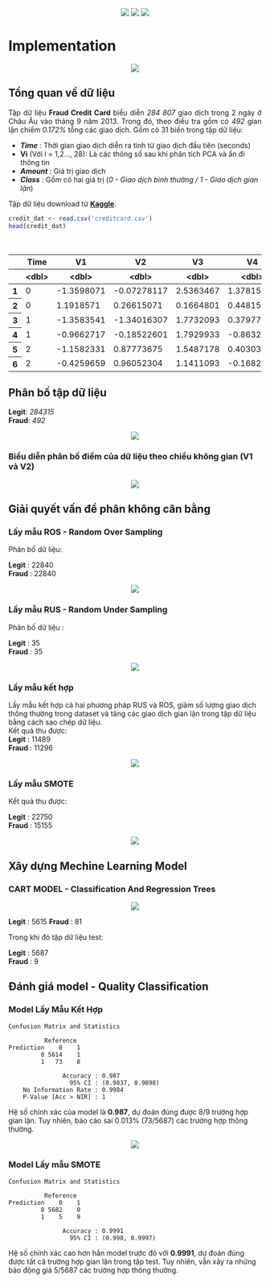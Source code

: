 <p align="center">    
<img src="./.github/logo.gif?sanitize=true">
<img src="https://img.shields.io/badge/Group9-Tran%20Quang%20%7C%20Le%20Minh%20Thinh%20%7C%20Tran%20Hoang%20Vinh%20%7C%20Nguyen%20Hoang%20Phuc%20%7C%20Nguyen%20Dinh%20Hoang%20Quy-blue?style=plastic"> <img src="https://img.shields.io/badge/Lecturer-Tran%20Minh%20Quang-orange?style=plastic">
<p>

# Implementation

<p align="center">
<img src="./.github/implementation.svg?sanitize=true">
</p>

## Tổng quan về dữ liệu

<p align="justify">Tập dữ liệu <b>Fraud Credit Card</b> biểu diễn <i>284 807</i> giao dịch trong 2 ngày ở Châu Âu vào tháng 9 năm 2013. Trong đó, theo điều tra gồm có <i>492</i> gian lận chiếm <i>0.172%</i> tổng các giao dịch. Gồm có 31 biến trong tập dữ liệu:</p>

- _**Time**_ : Thời gian giao dịch diễn ra tính từ giao dịch đầu tiên (seconds)
- **Vi** (Với i = 1,2..., 28): Là các thông số sau khi phân tích PCA và ẩn đi thông tin
- _**Amount**_ : Giá trị giao dịch
- _**Class**_ : Gồm có hai giá trị (*0 - Giao dịch bình thường / 1 - Giao dịch gian lận*)

Tập dữ liệu download từ <a href="https://www.kaggle.com/mlg-ulb/creditcardfraud/version/3"><b>Kaggle</b></a>.</p>


```R
credit_dat <- read.csv('creditcard.csv')
head(credit_dat)
```


<table class="dataframe">
<caption>A data.frame: 6 × 31</caption>
<thead>
	<tr><th></th><th scope=col>Time</th><th scope=col>V1</th><th scope=col>V2</th><th scope=col>V3</th><th scope=col>V4</th><th scope=col>V5</th><th scope=col>V6</th><th scope=col>V7</th><th scope=col>V8</th><th scope=col>V9</th><th scope=col>...</th><th scope=col>V21</th><th scope=col>V22</th><th scope=col>V23</th><th scope=col>V24</th><th scope=col>V25</th><th scope=col>V26</th><th scope=col>V27</th><th scope=col>V28</th><th scope=col>Amount</th><th scope=col>Class</th></tr>
	<tr><th></th><th scope=col>&lt;dbl&gt;</th><th scope=col>&lt;dbl&gt;</th><th scope=col>&lt;dbl&gt;</th><th scope=col>&lt;dbl&gt;</th><th scope=col>&lt;dbl&gt;</th><th scope=col>&lt;dbl&gt;</th><th scope=col>&lt;dbl&gt;</th><th scope=col>&lt;dbl&gt;</th><th scope=col>&lt;dbl&gt;</th><th scope=col>&lt;dbl&gt;</th><th scope=col>...</th><th scope=col>&lt;dbl&gt;</th><th scope=col>&lt;dbl&gt;</th><th scope=col>&lt;dbl&gt;</th><th scope=col>&lt;dbl&gt;</th><th scope=col>&lt;dbl&gt;</th><th scope=col>&lt;dbl&gt;</th><th scope=col>&lt;dbl&gt;</th><th scope=col>&lt;dbl&gt;</th><th scope=col>&lt;dbl&gt;</th><th scope=col>&lt;int&gt;</th></tr>
</thead>
<tbody>
	<tr><th scope=row>1</th><td>0</td><td>-1.3598071</td><td>-0.07278117</td><td>2.5363467</td><td> 1.3781552</td><td>-0.33832077</td><td> 0.46238778</td><td> 0.23959855</td><td> 0.09869790</td><td> 0.3637870</td><td>...</td><td>-0.018306778</td><td> 0.277837576</td><td>-0.11047391</td><td> 0.06692807</td><td> 0.1285394</td><td>-0.1891148</td><td> 0.133558377</td><td>-0.02105305</td><td>149.62</td><td>0</td></tr>
	<tr><th scope=row>2</th><td>0</td><td> 1.1918571</td><td> 0.26615071</td><td>0.1664801</td><td> 0.4481541</td><td> 0.06001765</td><td>-0.08236081</td><td>-0.07880298</td><td> 0.08510165</td><td>-0.2554251</td><td>...</td><td>-0.225775248</td><td>-0.638671953</td><td> 0.10128802</td><td>-0.33984648</td><td> 0.1671704</td><td> 0.1258945</td><td>-0.008983099</td><td> 0.01472417</td><td>  2.69</td><td>0</td></tr>
	<tr><th scope=row>3</th><td>1</td><td>-1.3583541</td><td>-1.34016307</td><td>1.7732093</td><td> 0.3797796</td><td>-0.50319813</td><td> 1.80049938</td><td> 0.79146096</td><td> 0.24767579</td><td>-1.5146543</td><td>...</td><td> 0.247998153</td><td> 0.771679402</td><td> 0.90941226</td><td>-0.68928096</td><td>-0.3276418</td><td>-0.1390966</td><td>-0.055352794</td><td>-0.05975184</td><td>378.66</td><td>0</td></tr>
	<tr><th scope=row>4</th><td>1</td><td>-0.9662717</td><td>-0.18522601</td><td>1.7929933</td><td>-0.8632913</td><td>-0.01030888</td><td> 1.24720317</td><td> 0.23760894</td><td> 0.37743587</td><td>-1.3870241</td><td>...</td><td>-0.108300452</td><td> 0.005273597</td><td>-0.19032052</td><td>-1.17557533</td><td> 0.6473760</td><td>-0.2219288</td><td> 0.062722849</td><td> 0.06145763</td><td>123.50</td><td>0</td></tr>
	<tr><th scope=row>5</th><td>2</td><td>-1.1582331</td><td> 0.87773675</td><td>1.5487178</td><td> 0.4030339</td><td>-0.40719338</td><td> 0.09592146</td><td> 0.59294075</td><td>-0.27053268</td><td> 0.8177393</td><td>...</td><td>-0.009430697</td><td> 0.798278495</td><td>-0.13745808</td><td> 0.14126698</td><td>-0.2060096</td><td> 0.5022922</td><td> 0.219422230</td><td> 0.21515315</td><td> 69.99</td><td>0</td></tr>
	<tr><th scope=row>6</th><td>2</td><td>-0.4259659</td><td> 0.96052304</td><td>1.1411093</td><td>-0.1682521</td><td> 0.42098688</td><td>-0.02972755</td><td> 0.47620095</td><td> 0.26031433</td><td>-0.5686714</td><td>...</td><td>-0.208253515</td><td>-0.559824796</td><td>-0.02639767</td><td>-0.37142658</td><td>-0.2327938</td><td> 0.1059148</td><td> 0.253844225</td><td> 0.08108026</td><td>  3.67</td><td>0</td></tr>
</tbody>
</table>

## Phân bố tập dữ liệu

**Legit**: *284315*  
**Fraud**: *492*



<p align="center">    
<img src="./.github/output_5_1.png?sanitize=true">
<p>

### Biểu diễn phân bố điểm của dữ liệu theo chiều không gian (V1 và V2)

<p align="center">    
<img src="./.github/output_7_0.png?sanitize=true">
<p>

## Giải quyết vấn đề phân không cân bằng 
	
### Lấy mẫu ROS - Random Over Sampling

Phân bố dữ liệu:  
	
**Legit** : 22840  
**Fraud** : 22840  
	
<p align="center">    
<img src="./.github/output_13_1.png?sanitize=true">
<p>    
    

### Lấy mẫu RUS - Random Under Sampling

Phân bố dữ liệu :  
	
**Legit** : 35  
**Fraud** : 35

<p align="center">    
<img src="./.github/output_15_1.png?sanitize=true">
<p>

### Lấy mẫu kết hợp

Lấy mẫu kết hợp cả hai phương pháp RUS và ROS, giảm số lượng giao dịch thông thường trong dataset và tăng các giao dịch gian lận trong tập dữ liệu bằng cách sao chép dữ liệu.  
Kết quả thu được:  
**Legit** : 11489  
**Fraud** : 11296  

	
<p align="center">    
<img src="./.github/output_17_1.png?sanitize=true">
<p>
    

### Lấy mẫu SMOTE

Kết quả thu được:  

**Legit** : 22750  
**Fraud** : 15155  

<p align="center">    
<img src="./.github/output_20_1.png?sanitize=true">
<p>
   
## Xây dựng Mechine Learning Model

### CART MODEL - Classification And Regression Trees

<p align="center">    
<img src="./.github/output_22_0.png?sanitize=true">
<p>
    
**Legit** : 5615
**Fraud** : 81

Trong khi đó tập dữ liệu test:

**Legit** : 5687  
**Fraud** : 9  

## Đánh giá model - Quality Classification 

### Model Lấy Mẫu Kết Hợp

    Confusion Matrix and Statistics
    
              Reference
    Prediction    0    1
             0 5614    1
             1   73    8
                                              
                   Accuracy : 0.987           
                     95% CI : (0.9837, 0.9898)
        No Information Rate : 0.9984          
        P-Value [Acc > NIR] : 1               
                                              
     
                                              
Hệ số chính xác của model là **0.987**, dự đoán đúng được 8/9 trường hợp gian lận. Tuy nhiên, báo cáo sai 0.013% (73/5687) các trường hợp thông thường.


<p align="center">    
<img src="./.github/output_27_0.png?sanitize=true">
<p>
    

### Model Lấy mẫu SMOTE
	

    Confusion Matrix and Statistics
    
              Reference
    Prediction    0    1
             0 5682    0
             1    5    9
                                             
                   Accuracy : 0.9991         
                     95% CI : (0.998, 0.9997)   
                                             
 
Hệ số chính xác cao hơn hẳn model trước đó với **0.9991**, dự đoán đúng được tất cã trường hợp gian lận trong tập test. Tuy nhiên, vẫn xảy ra những báo động giả 5/5687 các trường hợp thông thường.

